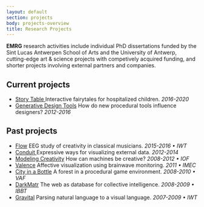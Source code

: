 ```yaml
---
layout: default
section: projects
body: projects-overview
title: Research Projects
---
```

**EMRG** research activities include individual PhD dissertations funded by the Sint Lucas Antwerpen School of Arts and the University of Antwerp, cutting-edge art &amp; science projects with competively acquired funding, and shorter projects involving external partners and companies.

Current projects
----------------

* [Story Table ](story-table.html) Interactive fairytales for hospitalized children. _2016-2020_
* [Generative Design Tools](impact-of-generative-design-tools.html) How do new procedural tools influence designers? _2012-2016_

Past projects
-------------
* [Flow](flow.html) EEG study of creativity in classical musicians. _2015-2016 • IWT_
* [Conduit ](conduit.html) Expressive ways for visualizing external data. _2012-2014_
* [Modeling Creativity](modeling-creativity.html) How can machines be creative? _2008-2012 • IOF_
* [Valence](valence.html) Affective visualization using brainwave monitoring. _2011 • IMEC_
* [City in a Bottle](city-in-a-bottle.html) A forest in a procedural game environment. _2008-2010 • VAF_
* [DarkMatr](darkmatr.html) The web as database for collective intelligence. _2008-2009 • IBBT_
* [Gravital](gravital.html) Parsing natural language to a visual language. _2007-2009 • IWT_